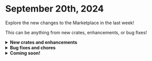 # September 20th, 2024

Explore the new changes to the Marketplace in the last week!

This can be anything from new crates, enhancements, or bug fixes!

<details>

<summary><strong>New crates and enhancements</strong></summary>

* Rewst: User Onboarding
  * Updated create new AD user powershell to post back exception message if unable to set password settings
* View Rewst Integration Org Variables
  * Added `_policy_id` to the int\_endings list so that it picks up Addigy integration IDs
* Rewst: User Offboarding v2
  * Added support for PSA and RMM parent/child relationships

</details>

<details>

<summary><strong>Bug fixes and chores</strong></summary>

* Rewst: User Onboarding
  * Added Tasks to handle errors:
    * `update_ticket_failed_to_sync_to_ad`
    * `wait_for_AD_to_sync_to_azure`
    * `check_for_azure_ad_user`
    * `delay_for_ad_sync`
  * Fixed issue where workflow was overpurchasing M365 licences when they aren't provisioned in time
* Send Email with Attachment function workflow
  * Switched to use correct response header for webhook.
  * Changed title to be a space so it didn't get rendered as None in the email on the core send.&#x20;
  * Modified message body to actually contain the webhook url.&#x20;
* Billing Count Report
  * Fixed CSV generation so that the company field is always the first column.
* Configure CWM Agreement for Duo Sync
  * Made the `cwm_company_id` field required to prevent failures.

</details>

<details>

<summary><strong>Coming soon!</strong></summary>

* New Crate - Sonicwall Firmware Update
  * Initiate a firmware update via NSM
  * Support one or more firewall firmware upgrades at once
  * Support scheduling of firmware updates and restart times

<!---->

* New Crate - Workstation Offboarding
* Utility crate - Error Handling and Reporting

</details>

